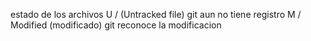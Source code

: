 estado de los archivos
U / (Untracked file) git aun no tiene registro
M / Modified (modificado) git reconoce la modificacion
